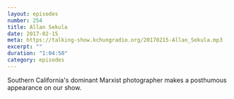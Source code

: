 ```yaml
---
layout: episodes
number: 254
title: Allan Sekula
date: 2017-02-15
meta: https://talking-show.kchungradio.org/20170215-Allan_Sekula.mp3
excerpt: ""
duration: "1:04:50"
category: episodes
---
```


Southern California's dominant Marxist photographer makes a posthumous appearance on our show. 
